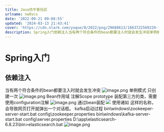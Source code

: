 ```yaml
---
title: Java仿牛客社区
urlname: nw8vcs
date: '2022-09-21 09:08:55'
updated: '2024-03-13 21:43:41'
cover: 'https://cdn.nlark.com/yuque/0/2022/png/29688613/1663722569229-f18357b2-282f-4ac2-b0f5-676d361ab848.png'
description: Spring入门依赖注入当有两个符合条件的bean都要注入时就会发生冲突单例模式只创建一次Bean作用域注解Scopeprototype装配第三方的类，需要使用configuration注解通过bean装配使用诸如 <script>alert('papapa')</script> 这样的名称，...
---
```

# Spring入门
## 依赖注入
当有两个符合条件的bean都要注入时就会发生冲突
![image.png](https://cdn.nlark.com/yuque/0/2022/png/29688613/1663722569229-f18357b2-282f-4ac2-b0f5-676d361ab848.png#averageHue=%231d1d26&clientId=u517de32d-7fd0-4&from=paste&height=48&id=ud4e8ebc3&originHeight=59&originWidth=1134&originalType=binary&ratio=1&rotation=0&showTitle=false&size=8316&status=done&style=none&taskId=u22faa6f4-f260-4249-8777-5adbf846d8a&title=&width=914.8235000859269)
单例模式
只创建一次
![image.png](https://cdn.nlark.com/yuque/0/2022/png/29688613/1663723507212-f95efcc5-d4c4-4947-949b-4d047828a091.png#averageHue=%23393c39&clientId=u517de32d-7fd0-4&from=paste&height=150&id=u4c4253b9&originHeight=186&originWidth=882&originalType=binary&ratio=1&rotation=0&showTitle=false&size=107654&status=done&style=none&taskId=uac5b9193-35aa-4b68-a10f-85c23b317f5&title=&width=711.5293889557208)
Bean作用域
注解Scope
prototype
装配第三方的类，需要使用configuration注解
![image.png](https://cdn.nlark.com/yuque/0/2022/png/29688613/1663723895166-60811ee5-4740-43e8-b403-6e787c968963.png#averageHue=%23424540&clientId=uefeec4ef-d09f-4&from=paste&height=298&id=uc65c7ddc&originHeight=369&originWidth=816&originalType=binary&ratio=1&rotation=0&showTitle=false&size=177839&status=done&style=none&taskId=u37430f72-c73b-449c-b2e1-351400ccc4d&title=&width=658.2856931835241)
通过bean装配
![](https://cdn.nlark.com/yuque/0/2024/jpeg/29688613/1705146504570-1939c05b-cd22-4e6e-ae15-e5e380514c4a.jpeg)
使用诸如 <script>alert('papapa')</script> 这样的名称，会导致网页打开就弹出一个对话框。
kafka启动过程
bin\windows\zookeeper-server-start.bat config\zookeeper.properties
bin\windows\kafka-server-start.bat config\server.properties
D:\app\elasticsearch-6.8.23\bin>elasticsearch.bat
![image.png](https://cdn.nlark.com/yuque/0/2022/png/29688613/1671269871489-c370166d-5c2e-43d0-849d-63f90275771d.png#averageHue=%23313130&clientId=ueea8c3c7-66e9-4&from=paste&height=494&id=u1a97e59a&originHeight=612&originWidth=1378&originalType=binary&ratio=1&rotation=0&showTitle=false&size=321532&status=done&style=none&taskId=uc183989d-5e82-4307-889d-7221955da13&title=&width=1111.663829910412)

